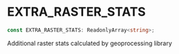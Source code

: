 # EXTRA_RASTER_STATS

```ts
const EXTRA_RASTER_STATS: ReadonlyArray<string>;
```

Additional raster stats calculated by geoprocessing library
